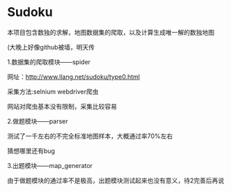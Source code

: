# Sudoku
本项目包含数独的求解，地图数据集的爬取，以及计算生成唯一解的数独地图

(大晚上好像github被墙，明天传

1.数据集的爬取模块——spider

网址：http://www.llang.net/sudoku/type0.html

采集方法:selnium webdriver爬虫

网站对爬虫基本没有限制，采集比较容易

2.做题模块——parser

测试了一千左右的不完全标准地图样本，大概通过率70%左右

猜想哪里还有bug

3.出题模块——map_generator

由于做题模块的通过率不是极高，出题模块测试起来也没有意义，待2完善后再说

